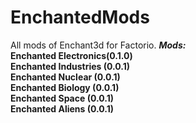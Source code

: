 # EnchantedMods
All mods of Enchant3d for Factorio.
***Mods:***  
**Enchanted Electronics(0.1.0)**  
**Enchanted Industries (0.0.1)**  
**Enchanted Nuclear    (0.0.1)**  
**Enchanted Biology    (0.0.1)**  
**Enchanted Space      (0.0.1)**  
**Enchanted Aliens     (0.0.1)**  
